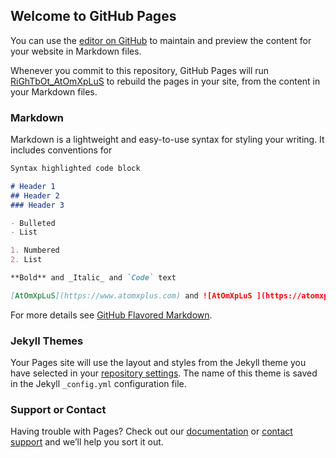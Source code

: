 ## Welcome to GitHub Pages

You can use the [editor on GitHub](https://github.com/rightbot/AtOmXpLuS/edit/master/README.md) to maintain and preview the content for your website in Markdown files.

Whenever you commit to this repository, GitHub Pages will run [RiGhTbOt_AtOmXpLuS](https://rightbot.atomxplus.com/) to rebuild the pages in your site, from the content in your Markdown files.

### Markdown

Markdown is a lightweight and easy-to-use syntax for styling your writing. It includes conventions for

```markdown
Syntax highlighted code block

# Header 1
## Header 2
### Header 3

- Bulleted
- List

1. Numbered
2. List

**Bold** and _Italic_ and `Code` text

[AtOmXpLuS](https://www.atomxplus.com) and ![AtOmXpLuS ](https://atomxplus.com/logo.svg)
```

For more details see [GitHub Flavored Markdown](https://guides.github.com/features/mastering-markdown/).

### Jekyll Themes

Your Pages site will use the layout and styles from the Jekyll theme you have selected in your [repository settings](https://github.com/rightbot/AtOmXpLuS/settings). The name of this theme is saved in the Jekyll `_config.yml` configuration file.

### Support or Contact

Having trouble with Pages? Check out our [documentation](https://docs.github.com/categories/github-pages-basics/) or [contact support](https://github.com/contact) and we’ll help you sort it out.
